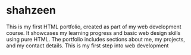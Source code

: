 # shahzeen
This is my first HTML portfolio, created as part of my web development course. It showcases my learning progress and basic web design skills using pure HTML. The portfolio includes sections about me, my projects, and my contact details. This is my first step into web development
